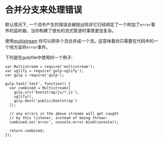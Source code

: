 # 合并分支来处理错误
默认情况下, 一个流中产生的错误会被抛出除非它已经绑定了一个附加了`error`事件的监听器。当你构建了很长的流式管道时事情更加复杂。

使用[multistream](https://github.com/feross/multistream) 你可以把多个流合并成一个流，这意味着你只需要在代码中的一个地方监听`error`事件。

下列是在gulpfile中使用的一个例子:

```
var Multistream = require('multistream');
var uglify = require('gulp-uglify');
var gulp = require('gulp');

gulp.task('test', function() {
  var combined = Multistream([
    gulp.src('bootstrap/js/*.js'),
    uglify(),
    gulp.dest('public/bootstrap')
  ]);

  // any errors in the above streams will get caught
  // by this listener, instead of being thrown:
  combined.on('error', console.error.bind(console));

  return combined;
});
```
